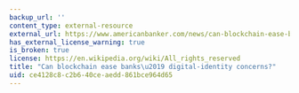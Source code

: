 ```yaml
---
backup_url: ''
content_type: external-resource
external_url: https://www.americanbanker.com/news/can-blockchain-ease-banks-digital-identity-concerns
has_external_license_warning: true
is_broken: true
license: https://en.wikipedia.org/wiki/All_rights_reserved
title: "Can blockchain ease banks\u2019 digital-identity concerns?"
uid: ce4128c8-c2b6-40ce-aedd-861bce964d65
---
```

